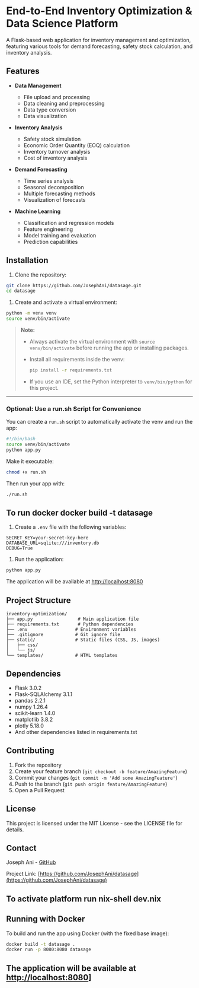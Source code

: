 # End-to-End Inventory Optimization & Data Science Platform

A Flask-based web application for inventory management and optimization, featuring various tools for demand forecasting, safety stock calculation, and inventory analysis.

## Features

- **Data Management**
  - File upload and processing
  - Data cleaning and preprocessing
  - Data type conversion
  - Data visualization

- **Inventory Analysis**
  - Safety stock simulation
  - Economic Order Quantity (EOQ) calculation
  - Inventory turnover analysis
  - Cost of inventory analysis

- **Demand Forecasting**
  - Time series analysis
  - Seasonal decomposition
  - Multiple forecasting methods
  - Visualization of forecasts

- **Machine Learning**
  - Classification and regression models
  - Feature engineering
  - Model training and evaluation
  - Prediction capabilities

## Installation

1. Clone the repository:

```bash
git clone https://github.com/JosephAni/datasage.git
cd datasage
```

1. Create and activate a virtual environment:

```bash
python -m venv venv
source venv/bin/activate  
```

> **Note:**
>
> - Always activate the virtual environment with `source venv/bin/activate` before running the app or installing packages.
> - Install all requirements inside the venv:
>
>   ```bash
>   pip install -r requirements.txt
>   ```
>
> - If you use an IDE, set the Python interpreter to `venv/bin/python` for this project.

---

### Optional: Use a run.sh Script for Convenience

You can create a `run.sh` script to automatically activate the venv and run the app:

```bash
#!/bin/bash
source venv/bin/activate
python app.py
```

Make it executable:

```bash
chmod +x run.sh
```

Then run your app with:

```bash
./run.sh
```

## To run docker docker build -t datasage

1. Create a `.env` file with the following variables:

```env
SECRET_KEY=your-secret-key-here
DATABASE_URL=sqlite:///inventory.db
DEBUG=True
```

1. Run the application:

```bash
python app.py
```

The application will be available at [http://localhost:8080](http://localhost:8080)

## Project Structure

```plaintext
inventory-optimization/
├── app.py                 # Main application file
├── requirements.txt       # Python dependencies
├── .env                  # Environment variables
├── .gitignore            # Git ignore file
├── static/               # Static files (CSS, JS, images)
│   ├── css/
│   └── js/
└── templates/            # HTML templates
```

## Dependencies

- Flask 3.0.2
- Flask-SQLAlchemy 3.1.1
- pandas 2.2.1
- numpy 1.26.4
- scikit-learn 1.4.0
- matplotlib 3.8.2
- plotly 5.18.0
- And other dependencies listed in requirements.txt

## Contributing

1. Fork the repository
2. Create your feature branch (`git checkout -b feature/AmazingFeature`)
3. Commit your changes (`git commit -m 'Add some AmazingFeature'`)
4. Push to the branch (`git push origin feature/AmazingFeature`)
5. Open a Pull Request

## License

This project is licensed under the MIT License - see the LICENSE file for details.

## Contact

Joseph Ani - [GitHub](https://github.com/JosephAni)

Project Link: [https://github.com/JosephAni/datasage](https://github.com/JosephAni/datasage)

## To activate platform run  nix-shell dev.nix

## Running with Docker

To build and run the app using Docker (with the fixed base image):

```bash
docker build -t datasage .
docker run -p 8080:8080 datasage
```

## The application will be available at [http://localhost:8080](http://localhost:8080)]
